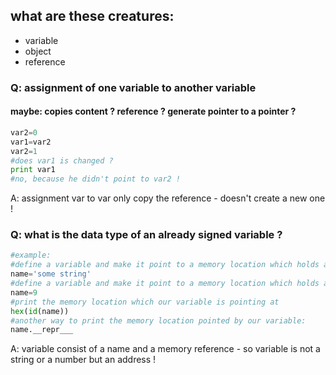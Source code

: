 what are these creatures:
----
- variable
- object
- reference

### Q: assignment of one variable to another variable
#### maybe: copies content ? reference ? generate pointer to a pointer ?
```python
var2=0
var1=var2
var2=1
#does var1 is changed ? 
print var1
#no, because he didn't point to var2 !
```
A: assignment var to var only copy the reference - doesn't create a new one !


### Q: what is the data type of an already signed variable ?
```python
#example:
#define a variable and make it point to a memory location which holds a string 
name='some string'
#define a variable and make it point to a memory location which holds an integer number
name=9
#print the memory location which our variable is pointing at
hex(id(name))
#another way to print the memory location pointed by our variable:
name.__repr___
```
A: variable consist of a name and a memory reference - so variable is not a string or a number but an address !
